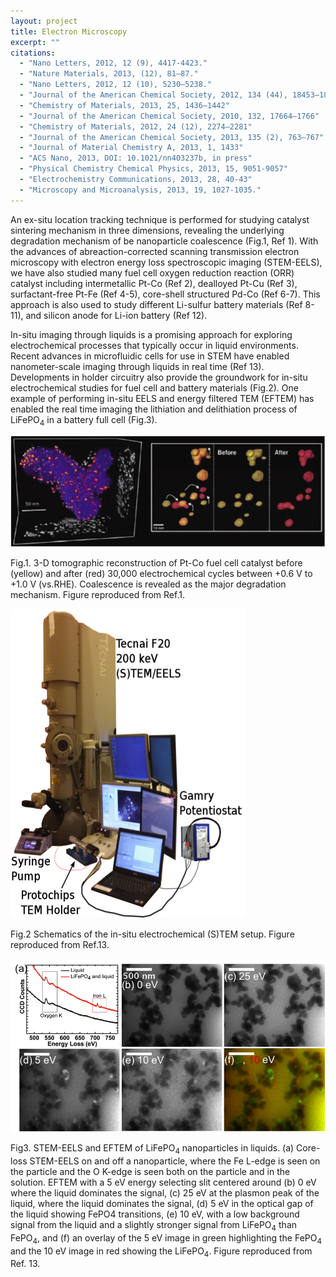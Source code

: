```yaml
---
layout: project
title: Electron Microscopy
excerpt: ""
citations:
  - "Nano Letters, 2012, 12 (9), 4417-4423."
  - "Nature Materials, 2013, (12), 81–87."
  - "Nano Letters, 2012, 12 (10), 5230–5238."
  - "Journal of the American Chemical Society, 2012, 134 (44), 18453–18459"
  - "Chemistry of Materials, 2013, 25, 1436−1442"
  - "Journal of the American Chemical Society, 2010, 132, 17664–1766"
  - "Chemistry of Materials, 2012, 24 (12), 2274–2281"
  - "Journal of the American Chemical Society, 2013, 135 (2), 763–767"
  - "Journal of Material Chemistry A, 2013, 1, 1433"
  - "ACS Nano, 2013, DOI: 10.1021/nn403237b, in press"
  - "Physical Chemistry Chemical Physics, 2013, 15, 9051-9057"
  - "Electrochemistry Communications, 2013, 28, 40-43"
  - "Microscopy and Microanalysis, 2013, 19, 1027-1035."
---
```

An ex-situ location tracking technique is performed for studying catalyst sintering mechanism in three dimensions, revealing the underlying degradation mechanism of be nanoparticle coalescence (Fig.1, Ref 1). With the advances of abreaction-corrected scanning transmission electron microscopy with electron energy loss spectroscopic imaging (STEM-EELS), we have also studied many fuel cell oxygen reduction reaction (ORR) catalyst including intermetallic Pt-Co (Ref 2), dealloyed Pt-Cu (Ref 3), surfactant-free Pt-Fe (Ref 4-5), core-shell structured Pd-Co (Ref 6-7). This approach is also used to study different Li-sulfur battery materials (Ref 8-11), and silicon anode for Li-ion battery (Ref 12).

In-situ imaging through liquids is a promising approach for exploring electrochemical processes that typically occur in liquid environments.  Recent advances in microfluidic cells for use in STEM have enabled nanometer-scale imaging through liquids in real time (Ref 13). Developments in holder circuitry also provide the groundwork for in-situ electrochemical studies for fuel cell and battery materials (Fig.2). One example of performing in-situ EELS and energy filtered TEM (EFTEM) has enabled the real time imaging the lithiation and delithiation process of LiFePO<sub>4</sub> in a battery full cell (Fig.3). 

![Figure 1](/images/projects/electron_microscopy/figure_1.png)

<p class="caption">
Fig.1. 3-D tomographic reconstruction of Pt-Co fuel cell catalyst before (yellow) and after (red) 30,000 electrochemical cycles between +0.6 V to +1.0 V (vs.RHE). Coalescence is revealed as the major degradation mechanism. Figure reproduced from Ref.1.
</p>

![Figure 2](/images/projects/electron_microscopy/figure_2.png)

<p class="caption">
Fig.2 Schematics of the in-situ electrochemical (S)TEM setup. Figure reproduced from Ref.13.
</p>

![Figure 3](/images/projects/electron_microscopy/figure_3.png)

<p class="caption">
Fig3. STEM-EELS and EFTEM of LiFePO<sub>4</sub> nanoparticles in liquids. (a) Core-loss STEM-EELS on and off a nanoparticle, where the Fe L-edge is seen on the particle and the O K-edge is seen both on the particle and in the solution. EFTEM with a 5 eV energy selecting slit centered around (b) 0 eV where the liquid dominates the signal, (c) 25 eV at the plasmon peak of the liquid, where the liquid dominates the signal, (d) 5 eV in the optical gap of the liquid showing FePO4 transitions, (e) 10 eV, with a low background signal from the liquid and a slightly stronger signal from LiFePO<sub>4</sub> than FePO<sub>4</sub>, and (f) an overlay of the 5 eV image in green highlighting the FePO<sub>4</sub> and the 10 eV image in red showing the LiFePO<sub>4</sub>. Figure reproduced from Ref. 13.
</p>
